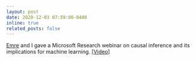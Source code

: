 ```yaml
---
layout: post
date: 2020-12-03 07:59:00-0400
inline: true
related_posts: false
---
```


[Emre](http://kiciman.org) and I gave a Microsoft Research
webinar on causal inference and its implications for machine learning. [[Video](https://www.microsoft.com/en-us/research/video/foundations-of-causal-inference-and-its-impacts-on-machine-learning/?msockid=194dd77f9483688d2d21c68a956b69d5)]
